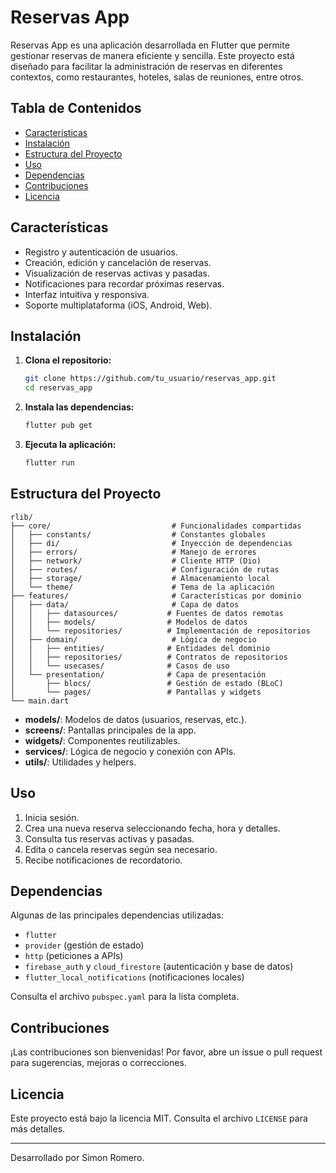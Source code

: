 # Reservas App

Reservas App es una aplicación desarrollada en Flutter que permite gestionar reservas de manera eficiente y sencilla. Este proyecto está diseñado para facilitar la administración de reservas en diferentes contextos, como restaurantes, hoteles, salas de reuniones, entre otros.

## Tabla de Contenidos

- [Características](#características)
- [Instalación](#instalación)
- [Estructura del Proyecto](#estructura-del-proyecto)
- [Uso](#uso)
- [Dependencias](#dependencias)
- [Contribuciones](#contribuciones)
- [Licencia](#licencia)

## Características

- Registro y autenticación de usuarios.
- Creación, edición y cancelación de reservas.
- Visualización de reservas activas y pasadas.
- Notificaciones para recordar próximas reservas.
- Interfaz intuitiva y responsiva.
- Soporte multiplataforma (iOS, Android, Web).

## Instalación

1. **Clona el repositorio:**
    ```bash
    git clone https://github.com/tu_usuario/reservas_app.git
    cd reservas_app
    ```

2. **Instala las dependencias:**
    ```bash
    flutter pub get
    ```

3. **Ejecuta la aplicación:**
    ```bash
    flutter run
    ```

## Estructura del Proyecto

```
rlib/
├── core/                           # Funcionalidades compartidas
│   ├── constants/                  # Constantes globales
│   ├── di/                         # Inyección de dependencias
│   ├── errors/                     # Manejo de errores
│   ├── network/                    # Cliente HTTP (Dio)
│   ├── routes/                     # Configuración de rutas
│   ├── storage/                    # Almacenamiento local
│   └── theme/                      # Tema de la aplicación
├── features/                       # Características por dominio
│   ├── data/                       # Capa de datos
│   │   ├── datasources/           # Fuentes de datos remotas
│   │   ├── models/                # Modelos de datos
│   │   └── repositories/          # Implementación de repositorios
│   ├── domain/                     # Lógica de negocio
│   │   ├── entities/              # Entidades del dominio
│   │   ├── repositories/          # Contratos de repositorios
│   │   └── usecases/              # Casos de uso
│   └── presentation/              # Capa de presentación
│       ├── blocs/                 # Gestión de estado (BLoC)
│       └── pages/                 # Pantallas y widgets
└── main.dart         
```

- **models/**: Modelos de datos (usuarios, reservas, etc.).
- **screens/**: Pantallas principales de la app.
- **widgets/**: Componentes reutilizables.
- **services/**: Lógica de negocio y conexión con APIs.
- **utils/**: Utilidades y helpers.

## Uso

1. Inicia sesión.
2. Crea una nueva reserva seleccionando fecha, hora y detalles.
3. Consulta tus reservas activas y pasadas.
4. Edita o cancela reservas según sea necesario.
5. Recibe notificaciones de recordatorio.

## Dependencias

Algunas de las principales dependencias utilizadas:

- `flutter`
- `provider` (gestión de estado)
- `http` (peticiones a APIs)
- `firebase_auth` y `cloud_firestore` (autenticación y base de datos)
- `flutter_local_notifications` (notificaciones locales)

Consulta el archivo `pubspec.yaml` para la lista completa.

## Contribuciones

¡Las contribuciones son bienvenidas! Por favor, abre un issue o pull request para sugerencias, mejoras o correcciones.

## Licencia

Este proyecto está bajo la licencia MIT. Consulta el archivo `LICENSE` para más detalles.

---

Desarrollado por Simon Romero.